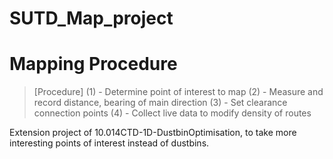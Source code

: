 # SUTD_Map_project

# Mapping Procedure

> [Procedure]
> (1) - Determine point of interest to map
> (2) - Measure and record distance, bearing of main direction
> (3) - Set clearance connection points
> (4) - Collect live data to modify density of routes

Extension project of 10.014CTD-1D-DustbinOptimisation, to take more interesting points of interest instead of dustbins.
